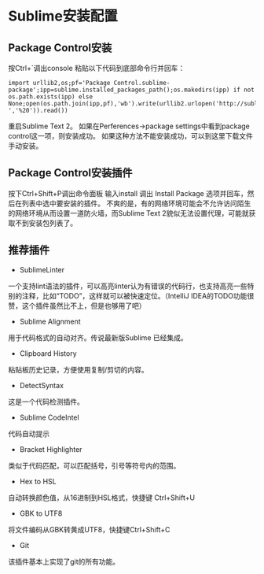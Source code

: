 # Sublime安装配置

## Package Control安装

按Ctrl+`调出console
粘贴以下代码到底部命令行并回车：
```
import urllib2,os;pf='Package Control.sublime-package';ipp=sublime.installed_packages_path();os.makedirs(ipp) if not os.path.exists(ipp) else None;open(os.path.join(ipp,pf),'wb').write(urllib2.urlopen('http://sublime.wbond.net/'+pf.replace(' ','%20')).read())
```
重启Sublime Text 2。
如果在Perferences->package settings中看到package control这一项，则安装成功。
如果这种方法不能安装成功，可以到这里下载文件手动安装。

## Package Control安装插件

按下Ctrl+Shift+P调出命令面板
输入install 调出 Install Package 选项并回车，然后在列表中选中要安装的插件。
不爽的是，有的网络环境可能会不允许访问陌生的网络环境从而设置一道防火墙，而Sublime Text 2貌似无法设置代理，可能就获取不到安装包列表了。

## 推荐插件

* SublimeLinter

一个支持lint语法的插件，可以高亮linter认为有错误的代码行，也支持高亮一些特别的注释，比如“TODO”，这样就可以被快速定位。（IntelliJ IDEA的TODO功能很赞，这个插件虽然比不上，但是也够用了吧）

* Sublime Alignment

用于代码格式的自动对齐。传说最新版Sublime 已经集成。

* Clipboard History

粘贴板历史记录，方便使用复制/剪切的内容。

* DetectSyntax

这是一个代码检测插件。

* Sublime CodeIntel

代码自动提示

* Bracket Highlighter

类似于代码匹配，可以匹配括号，引号等符号内的范围。

* Hex to HSL

自动转换颜色值，从16进制到HSL格式，快捷键 Ctrl+Shift+U


* GBK to UTF8

将文件编码从GBK转黄成UTF8，快捷键Ctrl+Shift+C

* Git

该插件基本上实现了git的所有功能。
